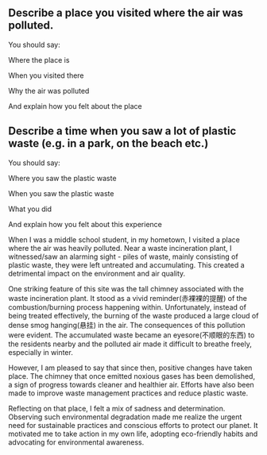 ## Describe a place you visited where the air was polluted.

You should say:

Where the place is

When you visited there

Why the air was polluted

And explain how you felt about the place


## Describe a time when you saw a lot of plastic waste (e.g. in a park, on the beach etc.)

You should say:

Where you saw the plastic waste

When you saw the plastic waste

What you did

And explain how you felt about this experience

When I was a middle school student, in my hometown, I visited a place where the air was heavily polluted. Near a waste incineration plant, I witnessed/saw an alarming sight - piles of waste, mainly consisting of plastic waste, they were left untreated and accumulating. This created a detrimental impact on the environment and air quality.

One striking feature of this site was the tall chimney associated with the waste incineration plant. It stood as a vivid reminder(赤裸裸的提醒) of the combustion/burning process happening within. Unfortunately, instead of being treated effectively, the burning of the waste produced a large cloud of dense smog hanging(悬挂) in the air. The consequences of this pollution were evident. The accumulated waste became an eyesore(不顺眼的东西) to the residents nearby and the polluted air made it difficult to breathe freely, especially in winter. 

However, I am pleased to say that since then, positive changes have taken place. The chimney that once emitted noxious gases has been demolished, a sign of progress towards cleaner and healthier air. Efforts have also been made to improve waste management practices and reduce plastic waste.

Reflecting on that place, I felt a mix of sadness and determination. Observing such environmental degradation made me realize the urgent need for sustainable practices and conscious efforts to protect our planet. It motivated me to take action in my own life, adopting eco-friendly habits and advocating for environmental awareness.
